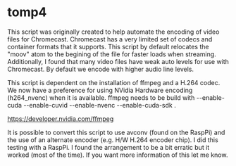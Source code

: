 # tomp4

This script was originally created to help automate the encoding of video
files for Chromecast.  Chromecast has a very limited set of codecs and
container formats that it supports.  This script by default relocates the
"moov" atom to the begining of the file for faster loads when streaming.
Additionally, I found that many video files have weak auto levels for use
with Chromecast.  By default we encode with higher audio line levels.

This script is dependent on the installation of ffmpeg and a H.264 codec.
We now have a preference for using NVidia Hardware encoding (h264_nvenc) 
when it is available.  ffmpeg needs to be build with --enable-cuda 
--enable-cuvid --enable-nvenc --enable-cuda-sdk .  

https://developer.nvidia.com/ffmpeg

It is possible to convert this script to use avconv (found on the RaspPi) and 
the use of an alternate encoder (e.g. H/W H.264 encoder chip).  I did this 
testing with a RaspPi.  I found the arrangement to be a bit erratic but it 
worked (most of the time).  If you want more information of this let me know.
